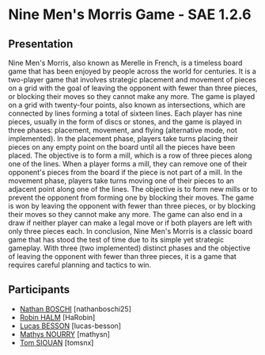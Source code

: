 # Nine Men's Morris Game - SAE 1.2.6
## Presentation
Nine Men's Morris, also known as Merelle in French, is a timeless board game that has been enjoyed by people across the world for centuries. It is a two-player game that involves strategic placement and movement of pieces on a grid with the goal of leaving the opponent with fewer than three pieces, or blocking their moves so they cannot make any more.
The game is played on a grid with twenty-four points, also known as intersections, which are connected by lines forming a total of sixteen lines. Each player has nine pieces, usually in the form of discs or stones, and the game is played in three phases: placement, movement, and flying (alternative mode, not implemented). In the placement phase, players take turns placing their pieces on any empty point on the board until all the pieces have been placed. The objective is to form a mill, which is a row of three pieces along one of the lines. When a player forms a mill, they can remove one of their opponent's pieces from the board if the piece is not part of a mill. In the movement phase, players take turns moving one of their pieces to an adjacent point along one of the lines. The objective is to form new mills or to prevent the opponent from forming one by blocking their moves.
The game is won by leaving the opponent with fewer than three pieces, or by blocking their moves so they cannot make any more. The game can also end in a draw if neither player can make a legal move or if both players are left with only three pieces each.
In conclusion, Nine Men's Morris is a classic board game that has stood the test of time due to its simple yet strategic gameplay. With three (two implemented) distinct phases and the objective of leaving the opponent with fewer than three pieces, it is a game that requires careful planning and tactics to win.
## Participants
  - [Nathan BOSCHI](https://github.com/nathanboschi25) [nathanboschi25]
  - [Robin HALM](https://github.com/HaRobin) [HaRobin]
  - [Lucas BESSON](https://github.com/lucas-besson) [lucas-besson]
  - [Mathys NOURRY](https://github.com/mathysn) [mathysn]
  - [Tom SIOUAN](https://github.com/tomsnx) [tomsnx]
